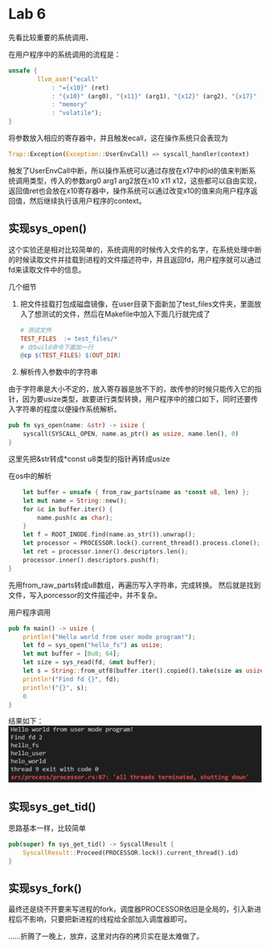 # Lab 6
先看比较重要的系统调用、

在用户程序中的系统调用的流程是：
```rust
unsafe {
        llvm_asm!("ecall"
            : "={x10}" (ret)
            : "{x10}" (arg0), "{x11}" (arg1), "{x12}" (arg2), "{x17}" (id)
            : "memory"      
            : "volatile");
}
```
将参数放入相应的寄存器中，并且触发ecall，这在操作系统只会表现为
```rust
Trap::Exception(Exception::UserEnvCall) => syscall_handler(context)
```
触发了UserEnvCall中断，所以操作系统可以通过存放在x17中的id的值来判断系统调用类型，传入的参数arg0 arg1 arg2放在x10 x11 x12，这些都可以自由实现，返回值ret也会放在x10寄存器中，操作系统可以通过改变x10的值来向用户程序返回值，然后继续执行该用户程序的context。

## 实现sys_open()

这个实验还是相对比较简单的，系统调用的时候传入文件的名字，在系统处理中断的时候读取文件并挂载到进程的文件描述符中，并且返回fd，用户程序就可以通过fd来读取文件中的信息。

几个细节
1. 把文件挂载打包成磁盘镜像，在user目录下面新加了test_files文件夹，里面放入了想测试的文件，然后在Makefile中加入下面几行就完成了
    ```makefile
    # 测试文件
    TEST_FILES  := test_files/*
    # 在build命令下面加一行
    @cp $(TEST_FILES) $(OUT_DIR)
    ```
2. 解析传入参数中的字符串

由于字符串是大小不定的，放入寄存器是放不下的，故传参的时候只能传入它的指针，因为要usize类型，故要进行类型转换，用户程序中的接口如下，同时还要传入字符串的程度以便操作系统解析。
```rust
pub fn sys_open(name: &str) -> isize {
    syscall(SYSCALL_OPEN, name.as_ptr() as usize, name.len(), 0)
}
```
这里先把&str转成*const u8类型的指针再转成usize

在os中的解析
```rust
    let buffer = unsafe { from_raw_parts(name as *const u8, len) };
    let mut name = String::new();
    for &c in buffer.iter() {
        name.push(c as char);
    }
    let f = ROOT_INODE.find(name.as_str()).unwrap();
    let processor = PROCESSOR.lock().current_thread().process.clone();
    let ret = processor.inner().descriptors.len();
    processor.inner().descriptors.push(f);
}
```
先用from_raw_parts转成u8数组，再遍历写入字符串，完成转换。
然后就是找到文件，写入porcessor的文件描述中，并不复杂。

用户程序调用
```rust
pub fn main() -> usize {
    println!("Hello world from user mode program!");
    let fd = sys_open("hello_fs") as usize;
    let mut buffer = [0u8; 64];
    let size = sys_read(fd, &mut buffer);
    let s = String::from_utf8(buffer.iter().copied().take(size as usize).collect()).unwrap();
    println!("Find fd {}", fd);
    println!("{}", s);
    0
}
```
结果如下：
![](sys_open.png)

## 实现sys_get_tid()
思路基本一样，比较简单
```rust
pub(super) fn sys_get_tid() -> SyscallResult {
    SyscallResult::Proceed(PROCESSOR.lock().current_thread().id)
}
```
## 实现sys_fork()
最终还是绕不开要来写进程的fork，调度器PROCESSOR依旧是全局的，引入新进程后不影响，只要把新进程的线程给全部加入调度器即可。

......折腾了一晚上，放弃，这里对内存的拷贝实在是太难做了。


